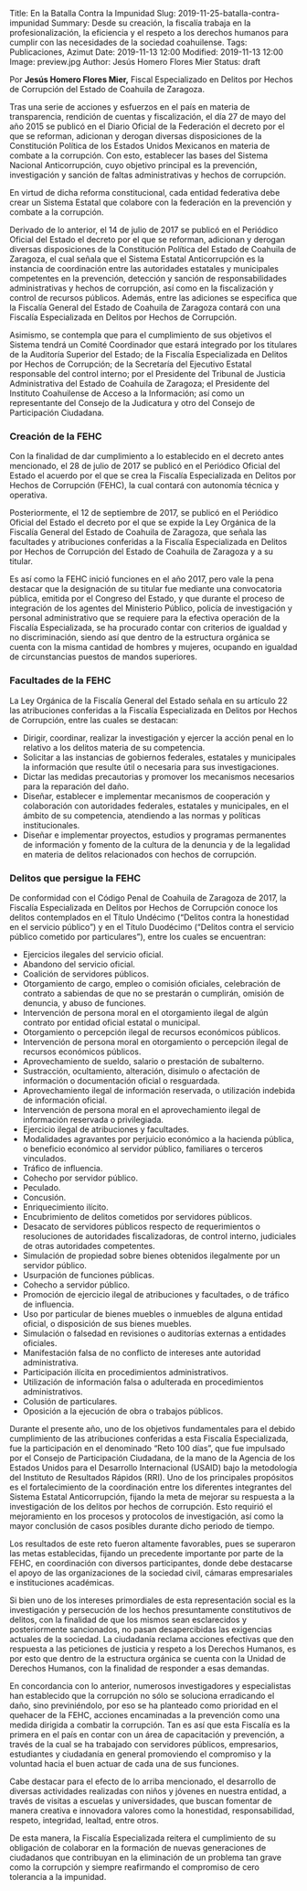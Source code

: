Title: En la Batalla Contra la Impunidad
Slug: 2019-11-25-batalla-contra-impunidad
Summary: Desde su creación, la fiscalía trabaja en la profesionalización, la eficiencia y el respeto a los derechos humanos para cumplir con las necesidades de la sociedad coahuilense.
Tags: Publicaciones, Azimut
Date: 2019-11-13 12:00
Modified: 2019-11-13 12:00
Image: preview.jpg
Author: Jesús Homero Flores Mier
Status: draft


Por **Jesús Homero Flores Mier,** Fiscal Especializado en Delitos por Hechos de Corrupción del Estado de Coahuila de Zaragoza.

Tras una serie de acciones y esfuerzos en el país en materia de transparencia, rendición de cuentas y fiscalización, el día 27 de mayo del año 2015 se publicó en el Diario Oficial de la Federación el decreto por el que se reforman, adicionan y derogan diversas disposiciones de la Constitución Política de los Estados Unidos Mexicanos en materia de combate a la corrupción. Con esto, establecer las bases del Sistema Nacional Anticorrupción, cuyo objetivo principal es la prevención, investigación y sanción de faltas administrativas y hechos de corrupción.

En virtud de dicha reforma constitucional, cada entidad federativa debe crear un Sistema Estatal que colabore con la federación en la prevención y combate a la corrupción.

Derivado de lo anterior, el 14 de julio de 2017 se publicó en el Periódico Oficial del Estado el decreto por el que se reforman, adicionan y derogan diversas disposiciones de la Constitución Política del Estado de Coahuila de Zaragoza, el cual señala que el Sistema Estatal Anticorrupción es la instancia de coordinación entre las autoridades estatales y municipales competentes en la prevención, detección y sanción de responsabilidades administrativas y hechos de corrupción, así como en la fiscalización y control de recursos públicos. Además, entre las adiciones se especifica que la Fiscalía General del Estado de Coahuila de Zaragoza contará con una Fiscalía Especializada en Delitos por Hechos de Corrupción.

Asimismo, se contempla que para el cumplimiento de sus objetivos el Sistema tendrá un Comité Coordinador que estará integrado por los titulares de la Auditoría Superior del Estado; de la Fiscalía Especializada en Delitos por Hechos de Corrupción; de la Secretaría del Ejecutivo Estatal responsable del control interno; por el Presidente del Tribunal de Justicia Administrativa del Estado de Coahuila de Zaragoza; el Presidente del Instituto Coahuilense de Acceso a la Información; así como un representante del Consejo de la Judicatura y otro del Consejo de Participación Ciudadana.

### Creación de la FEHC

Con la finalidad de dar cumplimiento a lo establecido en el decreto antes mencionado, el 28 de julio de 2017 se publicó en el Periódico Oficial del Estado el acuerdo por el que se crea la Fiscalía Especializada en Delitos por Hechos de Corrupción (FEHC), la cual contará con autonomía técnica y operativa.

Posteriormente, el 12 de septiembre de 2017, se publicó en el Periódico Oficial del Estado el decreto por el que se expide la Ley Orgánica de la Fiscalía General del Estado de Coahuila de Zaragoza, que señala las facultades y atribuciones conferidas a la Fiscalía Especializada en Delitos por Hechos de Corrupción del Estado de Coahuila de Zaragoza y a su titular.

Es así como la FEHC inició funciones en el año 2017, pero vale la pena destacar que la designación de su titular fue mediante una convocatoria pública, emitida por el Congreso del Estado, y que durante el proceso de integración de los agentes del Ministerio Público, policía de investigación y personal administrativo que se requiere para la efectiva operación de la Fiscalía Especializada, se ha procurado contar con criterios de igualdad y no discriminación, siendo así que dentro de la estructura orgánica se cuenta con la misma cantidad de hombres y mujeres, ocupando en igualdad de circunstancias puestos de mandos superiores.

### Facultades de la FEHC

La Ley Orgánica de la Fiscalía General del Estado señala en su artículo 22 las atribuciones conferidas a la Fiscalía Especializada en Delitos por Hechos de Corrupción, entre las cuales se destacan:

* Dirigir, coordinar, realizar la investigación y ejercer la acción penal en lo relativo a los delitos materia de su competencia.
* Solicitar a las instancias de gobiernos federales, estatales y municipales la información que resulte útil o necesaria para sus investigaciones.
* Dictar las medidas precautorias y promover los mecanismos necesarios para la reparación del daño.
* Diseñar, establecer e implementar mecanismos de cooperación y colaboración con autoridades federales, estatales y municipales, en el ámbito de su competencia, atendiendo a las normas y políticas institucionales.
* Diseñar e implementar proyectos, estudios y programas permanentes de información y fomento de la cultura de la denuncia y de la legalidad en materia de delitos relacionados con hechos de corrupción.

### Delitos que persigue la FEHC

De conformidad con el Código Penal de Coahuila de Zaragoza de 2017, la Fiscalía Especializada en Delitos por Hechos de Corrupción conoce los delitos contemplados en el Título Undécimo (“Delitos contra la honestidad en el servicio público”) y en el Título Duodécimo (“Delitos contra el servicio público cometido por particulares”), entre los cuales se encuentran:

* Ejercicios ilegales del servicio oficial.
* Abandono del servicio oficial.
* Coalición de servidores públicos.
* Otorgamiento de cargo, empleo o comisión oficiales, celebración de contrato a sabiendas de que no se prestarán o cumplirán, omisión de denuncia, y abuso de funciones.
* Intervención de persona moral en el otorgamiento ilegal de algún contrato por entidad oficial estatal o municipal.
* Otorgamiento o percepción ilegal de recursos económicos públicos.
* Intervención de persona moral en otorgamiento o percepción ilegal de recursos económicos públicos.
* Aprovechamiento de sueldo, salario o prestación de subalterno.
* Sustracción, ocultamiento, alteración, disimulo o afectación de información o documentación oficial o resguardada.
* Aprovechamiento ilegal de información reservada, o utilización indebida de información oficial.
* Intervención de persona moral en el aprovechamiento ilegal de información reservada o privilegiada.
* Ejercicio ilegal de atribuciones y facultades.
* Modalidades agravantes por perjuicio económico a la hacienda pública, o beneficio económico al servidor público, familiares o terceros vinculados.
* Tráfico de influencia.
* Cohecho por servidor público.
* Peculado.
* Concusión.
* Enriquecimiento ilícito.
* Encubrimiento de delitos cometidos por servidores públicos.
* Desacato de servidores públicos respecto de requerimientos o resoluciones de autoridades fiscalizadoras, de control interno, judiciales de otras autoridades competentes.
* Simulación de propiedad sobre bienes obtenidos ilegalmente por un servidor público.
* Usurpación de funciones públicas.
* Cohecho a servidor público.
* Promoción de ejercicio ilegal de atribuciones y facultades, o de tráfico de influencia.
* Uso por particular de bienes muebles o inmuebles de alguna entidad oficial, o disposición de sus bienes muebles.
* Simulación o falsedad en revisiones o auditorías externas a entidades oficiales.
* Manifestación falsa de no conflicto de intereses ante autoridad administrativa.
* Participación ilícita en procedimientos administrativos.
* Utilización de información falsa o adulterada en procedimientos administrativos.
* Colusión de particulares.
* Oposición a la ejecución de obra o trabajos públicos.

Durante el presente año, uno de los objetivos fundamentales para el debido cumplimiento de las atribuciones conferidas a esta Fiscalía Especializada, fue la participación en el denominado “Reto 100 días”, que fue impulsado por el Consejo de Participación Ciudadana, de la mano de la Agencia de los Estados Unidos para el Desarrollo Internacional (USAID) bajo la metodología del Instituto de Resultados Rápidos (RRI). Uno de los principales propósitos es el fortalecimiento de la coordinación entre los diferentes integrantes del Sistema Estatal Anticorrupción, fijando la meta de mejorar su respuesta a la investigación de los delitos por hechos de corrupción. Esto requirió el mejoramiento en los procesos y protocolos de investigación, así como la mayor conclusión de casos posibles durante dicho periodo de tiempo.

Los resultados de este reto fueron altamente favorables, pues se superaron las metas establecidas, fijando un precedente importante por parte de la FEHC, en coordinación con diversos participantes, donde debe destacarse el apoyo de las organizaciones de la sociedad civil, cámaras empresariales e instituciones académicas.

Si bien uno de los intereses primordiales de esta representación social es la investigación y persecución de los hechos presuntamente constitutivos de delitos, con la finalidad de que los mismos sean esclarecidos y posteriormente sancionados, no pasan desapercibidas las exigencias actuales de la sociedad. La ciudadanía reclama acciones efectivas que den respuesta a las peticiones de justicia y respeto a los Derechos Humanos, es por esto que dentro de la estructura orgánica se cuenta con la Unidad de Derechos Humanos, con la finalidad de responder a esas demandas.

En concordancia con lo anterior, numerosos investigadores y especialistas han establecido que la corrupción no sólo se soluciona erradicando el daño, sino previniéndolo, por eso se ha planteado como prioridad en el quehacer de la FEHC, acciones encaminadas a la prevención como una medida dirigida a combatir la corrupción. Tan es así que esta Fiscalía es la primera en el país en contar con un área de capacitación y prevención, a través de la cual se ha trabajado con servidores públicos, empresarios, estudiantes y ciudadanía en general promoviendo el compromiso y la voluntad hacia el buen actuar de cada una de sus funciones.

Cabe destacar para el efecto de lo arriba mencionado, el desarrollo de diversas actividades realizadas con niños y jóvenes en nuestra entidad, a través de visitas a escuelas y universidades, que buscan fomentar de manera creativa e innovadora valores como la honestidad, responsabilidad, respeto, integridad, lealtad, entre otros.

De esta manera, la Fiscalía Especializada reitera el cumplimiento de su obligación de colaborar en la formación de nuevas generaciones de ciudadanos que contribuyan en la eliminación de un problema tan grave como la corrupción y siempre reafirmando el compromiso de cero tolerancia a la impunidad.
